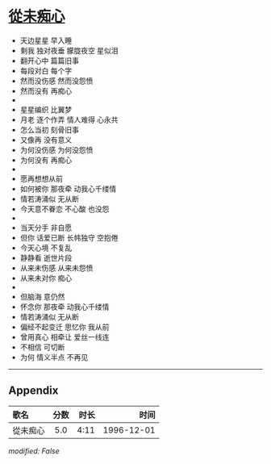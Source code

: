 # [從未痴心](https://music.163.com/song?id=25837797)

* 天边星星 早入睡
* 剩我 独对夜垂 朦胧夜空 星似泪
* 翻开心中 篇篇旧事
* 每段对白 每个字
* 然而没伤感 然而没怨愤
* 然而没有 再痴心
* 
* 星星编织 比翼梦
* 月老 逐个作弄 情人难得 心永共
* 怎么当初 刻骨旧事
* 又像再 没有意义
* 为何没伤感 为何没怨愤
* 为何没有 再痴心
* 
* 愿再想想从前
* 如何被你 那夜牵 动我心千缕情
* 情若涛涌似 无从断
* 今天意不眷恋 不心酸 也没怨
* 
* 当天分手 非自愿
* 但你 话爱已断 长帏独守 空抱倦
* 今天心境 不复乱
* 静静看 逝世片段
* 从来未伤感 从来未怨愤
* 从来未对你 痴心
* 
* 但脑海 意仍然
* 怀念你 那夜牵 动我心千缕情
* 情若涛涌似 无从断
* 偏经不起变迁 思忆你 我从前
* 曾用真心 相牵让 爱丝一线连
* 不相信 可切断
* 为何 情义半点 不再见


---

## Appendix

|歌名|分数|时长|时间|
|:---|:---:|---:|---:|
|從未痴心|5.0|4:11|1996-12-01

*modified: False*